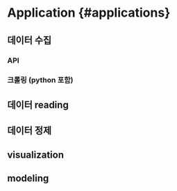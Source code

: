 
# Application {#applications}

## 데이터 수집

### API

### 크롤링 (python 포함)

## 데이터 reading

## 데이터 정제

## visualization

## modeling




